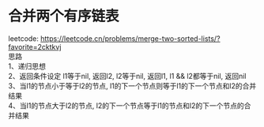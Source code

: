 # 合并两个有序链表
leetcode: https://leetcode.cn/problems/merge-two-sorted-lists/?favorite=2cktkvj <br />
思路 <br />
    1、递归思想 <br />
    2、返回条件设定 l1等于nil, 返回l2, l2等于nil, 返回l1, l1 && l2都等于nil, 返回nil <br />
    3、当l1的节点小于等于l2的节点, l1的下一个节点则等于l1的下一个节点和l2的合并结果 <br />
    4、当l1的节点大于l2的节点, l2的下一个节点等于l1的节点和l2的下一个节点的合并结果 <br />